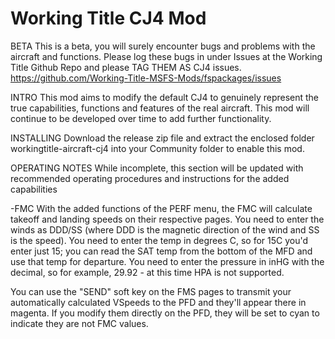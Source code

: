 # Working Title CJ4 Mod

BETA
This is a beta, you will surely encounter bugs and problems with the aircraft and functions. Please log these bugs in under Issues at the Working Title Github Repo and please TAG THEM AS CJ4 issues. https://github.com/Working-Title-MSFS-Mods/fspackages/issues

INTRO
This mod aims to modify the default CJ4 to genuinely represent the true capabilities, functions and features of the real aircraft. This mod will continue to be developed over time to add further functionality.

INSTALLING
Download the release zip file and extract the enclosed folder workingtitle-aircraft-cj4 into your Community folder to enable this mod.

OPERATING NOTES
While incomplete, this section will be updated with recommended operating procedures and instructions for the added capabilities

-FMC
With the added functions of the PERF menu, the FMC will calculate takeoff and landing speeds on their respective pages. You need to enter the winds as DDD/SS (where DDD is the magnetic direction of the wind and SS is the speed). You need to enter the temp in degrees C, so for 15C you'd enter just 15; you can read the SAT temp from the bottom of the MFD and use that temp for departure. You need to enter the pressure in inHG with the decimal, so for example, 29.92 - at this time HPA is not supported.

You can use the "SEND" soft key on the FMS pages to transmit your automatically calculated VSpeeds to the PFD and they'll appear there in magenta. If you modify them directly on the PFD, they will be set to cyan to indicate they are not FMC values.

